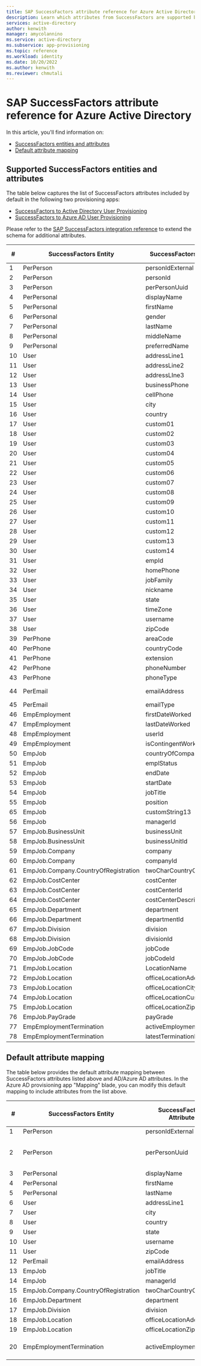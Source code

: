 ```yaml
---
title: SAP SuccessFactors attribute reference for Azure Active Directory
description: Learn which attributes from SuccessFactors are supported by SuccessFactors-HR driven provisioning in Azure Active Directory.
services: active-directory
author: kenwith
manager: amycolannino
ms.service: active-directory
ms.subservice: app-provisioning
ms.topic: reference
ms.workload: identity
ms.date: 10/20/2022
ms.author: kenwith
ms.reviewer: chmutali
---
```


# SAP SuccessFactors attribute reference for Azure Active Directory

In this article, you'll find information on:

- [SuccessFactors entities and attributes](#supported-successfactors-entities-and-attributes)
- [Default attribute mapping](#default-attribute-mapping)

## Supported SuccessFactors entities and attributes

The table below captures the list of SuccessFactors attributes included by default in the following two provisioning apps:

- [SuccessFactors to Active Directory User Provisioning](../saas-apps/sap-successfactors-inbound-provisioning-tutorial.md)
- [SuccessFactors to Azure AD User Provisioning](../saas-apps/sap-successfactors-inbound-provisioning-cloud-only-tutorial.md)

Please refer to the [SAP SuccessFactors integration reference](./sap-successfactors-integration-reference.md#retrieving-additional-attributes) to extend the schema for additional attributes. 

| \# | SuccessFactors Entity                  | SuccessFactors Attribute     | Operation Type |
|----|----------------------------------------|------------------------------|----------------|
| 1  | PerPerson                              | personIdExternal             | Read           |
| 2  | PerPerson                              | personId                     | Read           |
| 3  | PerPerson                              | perPersonUuid                | Read           |
| 4  | PerPersonal                            | displayName                  | Read           |
| 5  | PerPersonal                            | firstName                    | Read           |
| 6  | PerPersonal                            | gender                       | Read           |
| 7  | PerPersonal                            | lastName                     | Read           |
| 8  | PerPersonal                            | middleName                   | Read           |
| 9  | PerPersonal                            | preferredName                | Read           |
| 10 | User                                   | addressLine1                 | Read           |
| 11 | User                                   | addressLine2                 | Read           |
| 12 | User                                   | addressLIne3                 | Read           |
| 13 | User                                   | businessPhone                | Read           |
| 14 | User                                   | cellPhone                    | Read           |
| 15 | User                                   | city                         | Read           |
| 16 | User                                   | country                      | Read           |
| 17 | User                                   | custom01                     | Read           |
| 18 | User                                   | custom02                     | Read           |
| 19 | User                                   | custom03                     | Read           |
| 20 | User                                   | custom04                     | Read           |
| 21 | User                                   | custom05                     | Read           |
| 22 | User                                   | custom06                     | Read           |
| 23 | User                                   | custom07                     | Read           |
| 24 | User                                   | custom08                     | Read           |
| 25 | User                                   | custom09                     | Read           |
| 26 | User                                   | custom10                     | Read           |
| 27 | User                                   | custom11                     | Read           |
| 28 | User                                   | custom12                     | Read           |
| 29 | User                                   | custom13                     | Read           |
| 30 | User                                   | custom14                     | Read           |
| 31 | User                                   | empId                        | Read           |
| 32 | User                                   | homePhone                    | Read           |
| 33 | User                                   | jobFamily                    | Read           |
| 34 | User                                   | nickname                     | Read           |
| 35 | User                                   | state                        | Read           |
| 36 | User                                   | timeZone                     | Read           |
| 37 | User                                   | username                     | Read           |
| 38 | User                                   | zipCode                      | Read           |
| 39 | PerPhone                               | areaCode                     | Read           |
| 40 | PerPhone                               | countryCode                  | Read           |
| 41 | PerPhone                               | extension                    | Read           |
| 42 | PerPhone                               | phoneNumber                  | Read           |
| 43 | PerPhone                               | phoneType                    | Read           |
| 44 | PerEmail                               | emailAddress                 | Read, Write    |
| 45 | PerEmail                               | emailType                    | Read           |
| 46 | EmpEmployment                          | firstDateWorked              | Read           |
| 47 | EmpEmployment                          | lastDateWorked               | Read           |
| 48 | EmpEmployment                          | userId                       | Read           |
| 49 | EmpEmployment                          | isContingentWorker           | Read           |
| 50 | EmpJob                                 | countryOfCompany             | Read           |
| 51 | EmpJob                                 | emplStatus                   | Read           |
| 52 | EmpJob                                 | endDate                      | Read           |
| 53 | EmpJob                                 | startDate                    | Read           |
| 54 | EmpJob                                 | jobTitle                     | Read           |
| 55 | EmpJob                                 | position                     | Read           |
| 65 | EmpJob                                 | customString13               | Read           |
| 56 | EmpJob                                 | managerId                    | Read           |
| 57 | EmpJob\.BusinessUnit                   | businessUnit                 | Read           |
| 58 | EmpJob\.BusinessUnit                   | businessUnitId               | Read           |
| 59 | EmpJob\.Company                        | company                      | Read           |
| 60 | EmpJob\.Company                        | companyId                    | Read           |
| 61 | EmpJob\.Company\.CountryOfRegistration | twoCharCountryCode           | Read           |
| 62 | EmpJob\.CostCenter                     | costCenter                   | Read           |
| 63 | EmpJob\.CostCenter                     | costCenterId                 | Read           |
| 64 | EmpJob\.CostCenter                     | costCenterDescription        | Read           |
| 65 | EmpJob\.Department                     | department                   | Read           |
| 66 | EmpJob\.Department                     | departmentId                 | Read           |
| 67 | EmpJob\.Division                       | division                     | Read           |
| 68 | EmpJob\.Division                       | divisionId                   | Read           |
| 69 | EmpJob\.JobCode                        | jobCode                      | Read           |
| 70 | EmpJob\.JobCode                        | jobCodeId                    | Read           |
| 71 | EmpJob\.Location                       | LocationName                 | Read           |
| 72 | EmpJob\.Location                       | officeLocationAddress        | Read           |
| 73 | EmpJob\.Location                       | officeLocationCity           | Read           |
| 74 | EmpJob\.Location                       | officeLocationCustomString4  | Read           |
| 75 | EmpJob\.Location                       | officeLocationZipCode        | Read           |
| 76 | EmpJob\.PayGrade                       | payGrade                     | Read           |
| 77 | EmpEmploymentTermination               | activeEmploymentsCount       | Read           |
| 78 | EmpEmploymentTermination               | latestTerminationDate        | Read           |

## Default attribute mapping

The table below provides the default attribute mapping between SuccessFactors attributes listed above and AD/Azure AD attributes. In the Azure AD provisioning app "Mapping" blade, you can modify this default mapping to include attributes from the list above. 

| \# | SuccessFactors Entity                  | SuccessFactors Attribute | Default AD/Azure AD attribute mapping   | Processing Remark                                                                            |
|----|----------------------------------------|--------------------------|-----------------------------------------|----------------------------------------------------------------------------------------------|
| 1  | PerPerson                              | personIdExternal         | employeeId                              | Used as matching attribute                                                                   |
| 2  | PerPerson                              | perPersonUuid            | \[Not mapped \- used as source anchor\] | During initial sync, the Provisioning Service links the personUuid to existing objectGuid\.  |
| 3  | PerPersonal                            | displayName              | displayName                             | NA                                                                                           |
| 4  | PerPersonal                            | firstName                | givenName                               | NA                                                                                           |
| 5  | PerPersonal                            | lastName                 | sn                                      | NA                                                                                           |
| 6  | User                                   | addressLine1             | streetAddress                           | NA                                                                                           |
| 7  | User                                   | city                     | l                                       | NA                                                                                           |
| 8  | User                                   | country                  | co                                      | NA                                                                                           |
| 9  | User                                   | state                    | st                                      | NA                                                                                           |
| 10 | User                                   | username                 | samAccountName                          | NA                                                                                           |
| 11 | User                                   | zipCode                  | postalCode                              | NA                                                                                           |
| 12 | PerEmail                               | emailAddress             | mail                                    | NA                                                                                           |
| 13 | EmpJob                                 | jobTitle                 | title                                   | NA                                                                                           |
| 14 | EmpJob                                 | managerId                | manager                                 | NA                                                                                           |
| 15 | EmpJob\.Company\.CountryOfRegistration | twoCharCountryCode       | c                                       | NA                                                                                           |
| 16 | EmpJob\.Department                     | department               | department                              | NA                                                                                           |
| 17 | EmpJob\.Division                       | division                 | company                                 | NA                                                                                           |
| 18 | EmpJob\.Location                       | officeLocationAddress    | streetAddress                           | NA                                                                                           |
| 19 | EmpJob\.Location                       | officeLocationZipCode    | postalCode                              | NA                                                                                           |
| 20 | EmpEmploymentTermination               | activeEmploymentsCount   | accountEnabled                          | if activeEmploymentsCount=0, disable the account\.                                           |

